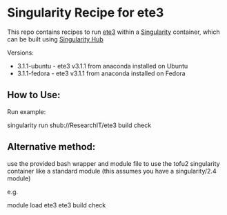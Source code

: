 # Singularity Recipe for ete3

This repo contains recipes to run [ete3](http://etetoolkit.org/)
within a [Singularity](http://singularity.lbl.gov/) container, which can be built 
using [Singularity Hub](https://singularity-hub.org/)

Versions:

* 3.1.1-ubuntu - ete3 v3.1.1 from anaconda installed on Ubuntu
* 3.1.1-fedora - ete3 v3.1.1 from anaconda installed on Fedora

## How to Use:

Run example:

singularity run shub://ResearchIT/ete3 build check

## Alternative method:
use the provided bash wrapper and module file to use the tofu2 singularity container like a standard module
(this assumes you have a singularity/2.4 module)

e.g.

module load ete3
ete3 build check 
